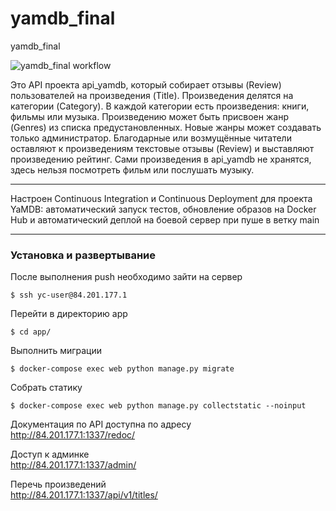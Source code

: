 # yamdb_final
yamdb_final

![yamdb_final workflow](https://github.com/Ilia-Abrosimov/yamdb_final/workflows/yamdb_final%20workflow/badge.svg?event=push)

Это API проекта api_yamdb, который собирает отзывы (Review) пользователей на произведения (Title). Произведения делятся на категории (Category). В каждой категории есть произведения: книги, фильмы или музыка. Произведению может быть присвоен жанр (Genres) из списка предустановленных. Новые жанры может создавать только администратор.
Благодарные или возмущённые читатели оставляют к произведениям текстовые отзывы (Review) и выставляют произведению рейтинг.
Сами произведения в api_yamdb не хранятся, здесь нельзя посмотреть фильм или послушать музыку.

---
Настроен Continuous Integration и Continuous Deployment для проекта YaMDB: автоматический запуск тестов, обновление образов на Docker Hub и автоматический деплой на боевой сервер при пуше в ветку main

---
<h3> Установка и развертывание </h3>
После выполнения push необходимо зайти на сервер

    $ ssh yc-user@84.201.177.1

Перейти в директорию app

    $ cd app/

Выполнить миграции

    $ docker-compose exec web python manage.py migrate

Собрать статику
    
    $ docker-compose exec web python manage.py collectstatic --noinput
    
Документация по API доступна по адресу\
http://84.201.177.1:1337/redoc/

Доступ к админке\
http://84.201.177.1:1337/admin/

Перечь произведений\
http://84.201.177.1:1337/api/v1/titles/
